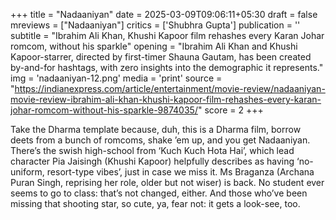 +++
title = "Nadaaniyan"
date = 2025-03-09T09:06:11+05:30
draft = false
mreviews = ["Nadaaniyan"]
critics = ['Shubhra Gupta']
publication = ''
subtitle = "Ibrahim Ali Khan, Khushi Kapoor film rehashes every Karan Johar romcom, without his sparkle"
opening = "Ibrahim Ali Khan and Khushi Kapoor-starrer, directed by first-timer Shauna Gautam, has been created by-and-for hashtags, with zero insights into the demographic it represents."
img = 'nadaaniyan-12.png'
media = 'print'
source = "https://indianexpress.com/article/entertainment/movie-review/nadaaniyan-movie-review-ibrahim-ali-khan-khushi-kapoor-film-rehashes-every-karan-johar-romcom-without-his-sparkle-9874035/"
score = 2
+++

Take the Dharma template because, duh, this is a Dharma film, borrow deets from a bunch of romcoms, shake ’em up, and you get Nadaaniyan. There’s the swish high-school from ‘Kuch Kuch Hota Hai’, which lead character Pia Jaisingh (Khushi Kapoor) helpfully describes as having ‘no-uniform, resort-type vibes’, just in case we miss it. Ms Braganza (Archana Puran Singh, reprising her role, older but not wiser) is back. No student ever seems to go to class: that’s not changed, either. And those who’ve been missing that shooting star, so cute, ya, fear not: it gets a look-see, too.

